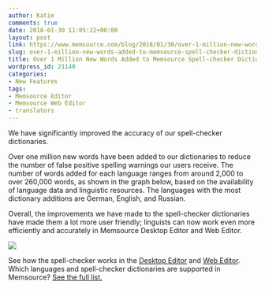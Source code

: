 ```yaml
---
author: Katie
comments: true
date: 2018-01-30 11:05:22+00:00
layout: post
link: https://www.memsource.com/blog/2018/01/30/over-1-million-new-words-added-to-memsource-spell-checker-dictionaries/
slug: over-1-million-new-words-added-to-memsource-spell-checker-dictionaries
title: Over 1 Million New Words Added to Memsource Spell-checker Dictionaries
wordpress_id: 21140
categories:
- New Features
tags:
- Memsource Editor
- Memsource Web Editor
- translators
---
```


We have significantly improved the accuracy of our spell-checker dictionaries. 

<!-- more -->

Over one million new words have been added to our dictionaries to reduce the number of false positive spelling warnings our users receive. The number of words added for each language ranges from around 2,000 to over 260,000 words, as shown in the graph below, based on the availability of language data and linguistic resources. The languages with the most dictionary additions are German, English, and Russian.

Overall, the improvements we have made to the spell-checker dictionaries have made them a lot more user friendly; linguists can now work even more efficiently and accurately in Memsource Desktop Editor and Web Editor.

[![](https://www.memsource.com/wp-content/uploads/2018/01/Improved-spellchecker-chart.png)](https://www.memsource.com/wp-content/uploads/2018/01/Improved-spellchecker-chart.png)

See how the spell-checker works in the [Desktop Editor](https://help.memsource.com/hc/en-us/articles/115003643112) and [Web Editor](https://help.memsource.com/hc/en-us/articles/115003643532-Spellchecker). Which languages and spell-checker dictionaries are supported in Memsource? [See the full list.](https://help.memsource.com/hc/en-us/articles/115003929811-Supported-Languages)

